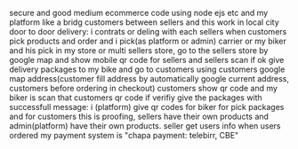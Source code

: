secure and good medium ecommerce code using node ejs etc and my platform like a bridg customers between sellers and this work in local city door to door delivery:
i contrats or deling with each sellers
when customers pick products and order and i pick(as platform or admin) carrier or my biker and his pick in my store
or multi sellers store,
go to the sellers store by google map and show mobile qr code for sellers and
sellers scan if ok give delivery packages to my bike
and go to customers using  customers google map address(customer fill address by automatically google current address, customers before ordering in checkout)
customers show qr code and my biker is scan that customers qr code if verifiy give the packages with successfull message:
i (platform) give qr codes for biker for pick packages and for customers this is proofing,
sellers have their own products and admin(platform) have their own products.
seller get users info when users ordered
my payment system is "chapa payment: telebirr, CBE"
